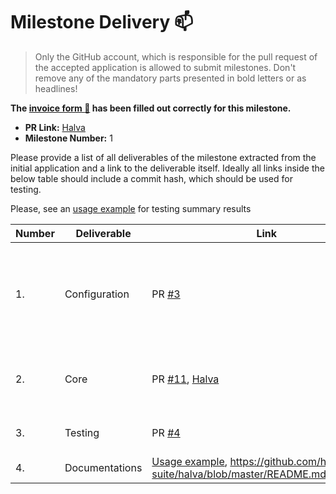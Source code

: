 # Milestone Delivery :mailbox:

> Only the GitHub account, which is responsible for the pull request of the accepted application is allowed to submit milestones. Don't remove any of the mandatory parts presented in bold letters or as headlines!

**The [invoice form :pencil:](https://forms.gle/8Wx7nxtq8fKrsuEz8) has been filled out correctly for this milestone.**

- **PR Link:** [Halva](https://github.com/w3f/Open-Grants-Program/pull/34)
- **Milestone Number:** 1

Please provide a list of all deliverables of the milestone extracted from the initial application and a link to the deliverable itself. Ideally all links inside the below table should include a commit hash, which should be used for testing.

Please, see an [usage example](https://github.com/halva-suite/halva-test-example) for testing summary results

| Number | Deliverable    | Link                                                                                                                                      | Notes                                                                                    |
| ------ | -------------- | ----------------------------------------------------------------------------------------------------------------------------------------- | ---------------------------------------------------------------------------------------- |
| 1.     | Configuration  | PR [#3](https://github.com/halva-suite/halva/pull/3)                                                                                      | Base cli functional and and search for configuration file `halva.js` with network config |
| 2.     | Core           | PR [#11](https://github.com/halva-suite/halva/pull/11), [Halva](https://github.com/halva-suite/halva)                                     | Implemented assertions and base functions for testing                                    |
| 3.     | Testing        | PR [#4](https://github.com/halva-suite/halva/pull/4)                                                                                      | Added TestRunner module                                                                  |
| 4.     | Documentations | [Usage example](https://github.com/halva-suite/halva-test-example), https://github.com/halva-suite/halva/blob/master/README.md#assertions |                                                                                          |

